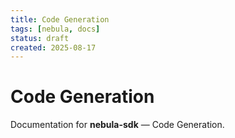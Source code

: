 ```yaml
---
title: Code Generation
tags: [nebula, docs]
status: draft
created: 2025-08-17
---
```


# Code Generation

Documentation for **nebula-sdk** — Code Generation.
